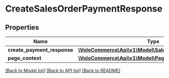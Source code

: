 # CreateSalesOrderPaymentResponse

## Properties
Name | Type | Description | Notes
------------ | ------------- | ------------- | -------------
**create_payment_response** | [**\VoloCommerce\Api\v1\Model\SalesOrderPaymentResponse**](SalesOrderPaymentResponse.md) |  | [optional] 
**page_context** | [**\VoloCommerce\Api\v1\Model\PageContext**](PageContext.md) |  | [optional] 

[[Back to Model list]](../README.md#documentation-for-models) [[Back to API list]](../README.md#documentation-for-api-endpoints) [[Back to README]](../README.md)



